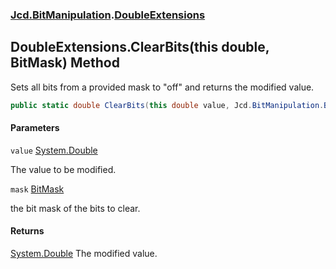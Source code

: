 ### [Jcd.BitManipulation](Jcd.BitManipulation.md 'Jcd.BitManipulation').[DoubleExtensions](Jcd.BitManipulation.DoubleExtensions.md 'Jcd.BitManipulation.DoubleExtensions')

## DoubleExtensions.ClearBits(this double, BitMask) Method

Sets all bits from a provided mask to "off" and returns the modified value.

```csharp
public static double ClearBits(this double value, Jcd.BitManipulation.BitMask mask);
```
#### Parameters

<a name='Jcd.BitManipulation.DoubleExtensions.ClearBits(thisdouble,Jcd.BitManipulation.BitMask).value'></a>

`value` [System.Double](https://docs.microsoft.com/en-us/dotnet/api/System.Double 'System.Double')

The value to be modified.

<a name='Jcd.BitManipulation.DoubleExtensions.ClearBits(thisdouble,Jcd.BitManipulation.BitMask).mask'></a>

`mask` [BitMask](Jcd.BitManipulation.BitMask.md 'Jcd.BitManipulation.BitMask')

the bit mask of the bits to clear.

#### Returns
[System.Double](https://docs.microsoft.com/en-us/dotnet/api/System.Double 'System.Double')
The modified value.